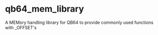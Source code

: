 qb64_mem_library
================

A MEMory handling library for QB64 to provide commonly used functions with _OFFSET's
